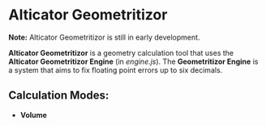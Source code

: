 # Alticator Geometritizor
**Note:**
Alticator Geometritizor is still in early development.

**Alticator Geometritizor** is a geometry calculation tool that uses the **Alticator Geometritizor Engine** (in *engine.js*). The **Geometritizor Engine** is a system that aims to fix floating point errors up to six decimals.

## Calculation Modes:
- **Volume**
